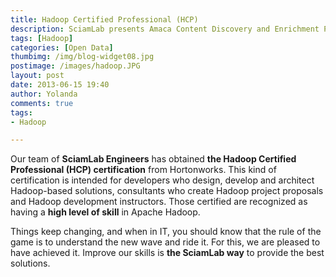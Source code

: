 ```yaml
---
title: Hadoop Certified Professional (HCP)
description: SciamLab presents Amaca Content Discovery and Enrichment Platform in Amsterdam during the Apache Hadoop Summit Europe
tags: [Hadoop]
categories: [Open Data]
thumbimg: /img/blog-widget08.jpg
postimage: /images/hadoop.JPG
layout: post
date: 2013-06-15 19:40
author: Yolanda
comments: true
tags:
- Hadoop

---
```


Our team of **SciamLab Engineers** has obtained **the Hadoop Certified Professional (HCP) certification** from Hortonworks. This kind of certification is intended for developers who design, develop and architect Hadoop-based solutions, consultants who create Hadoop project proposals and Hadoop development instructors. Those certified are recognized as having a **high level of skill** in Apache Hadoop.

Things keep changing, and when in IT, you should know that the rule of the game is to understand the new wave and ride it. For this, we are pleased to have achieved it. Improve our skills is **the SciamLab way** to provide the best solutions.  
